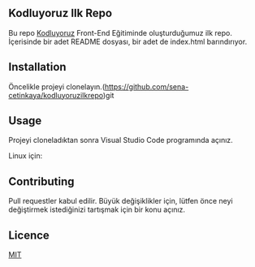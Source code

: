 ## Kodluyoruz Ilk Repo

Bu repo [Kodluyoruz](https://app.patika.dev/egitimler) Front-End Eğitiminde oluşturduğumuz ilk repo. İçerisinde bir adet README dosyası, bir adet de index.html barındırıyor.

## Installation

Öncelikle projeyi clonelayın.(https://github.com/sena-cetinkaya/kodluyoruzilkrepo)git

## Usage

Projeyi cloneladıktan sonra Visual Studio Code programında açınız.

Linux için:


## Contributing

Pull requestler kabul edilir. Büyük değişiklikler için, lütfen önce neyi değiştirmek istediğinizi tartışmak için bir konu açınız.

## Licence

[MIT](https://github.com/sena-cetinkaya/kodluyoruzilkrepo/blob/main/LICENSE)

